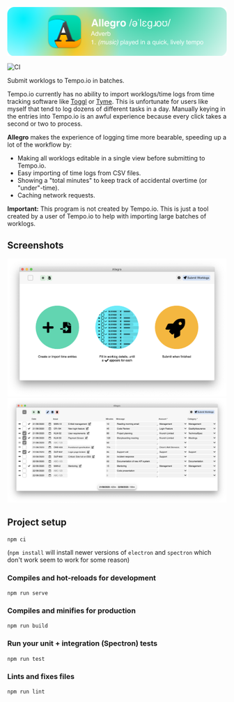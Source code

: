 ![Allegro](resources/allegro.png)

![CI](https://github.com/leifgehrmann/allegro/workflows/CI/badge.svg?branch=master&event=push)

Submit worklogs to Tempo.io in batches.

Tempo.io currently has no ability to import worklogs/time logs from time tracking software like [Toggl](https://www.toggl.com/) or [Tyme](https://www.tyme-app.com/).
This is unfortunate for users like myself that tend to log dozens of different tasks in a day.
Manually keying in the entries into Tempo.io is an awful experience because every click takes a second or two to process.

**Allegro** makes the experience of logging time more bearable, speeding up a lot of the workflow by:

* Making all worklogs editable in a single view before submitting to Tempo.io.
* Easy importing of time logs from CSV files. 
* Showing a "total minutes" to keep track of accidental overtime (or "under"-time).
* Caching network requests.

**Important:**
This program is not created by Tempo.io.
This is just a tool created by a user of Tempo.io to help with importing large batches of worklogs.

## Screenshots

![Allegro](resources/start.png)
![Allegro](resources/editing.png)

## Project setup
```
npm ci
```

(`npm install` will install newer versions of `electron` and `spectron` which don't work seem to work for some reason)

### Compiles and hot-reloads for development
```
npm run serve
```

### Compiles and minifies for production
```
npm run build
```

### Run your unit + integration (Spectron) tests
```
npm run test
```

### Lints and fixes files
```
npm run lint
```
